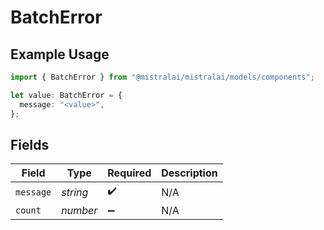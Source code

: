 # BatchError

## Example Usage

```typescript
import { BatchError } from "@mistralai/mistralai/models/components";

let value: BatchError = {
  message: "<value>",
};
```

## Fields

| Field              | Type               | Required           | Description        |
| ------------------ | ------------------ | ------------------ | ------------------ |
| `message`          | *string*           | :heavy_check_mark: | N/A                |
| `count`            | *number*           | :heavy_minus_sign: | N/A                |